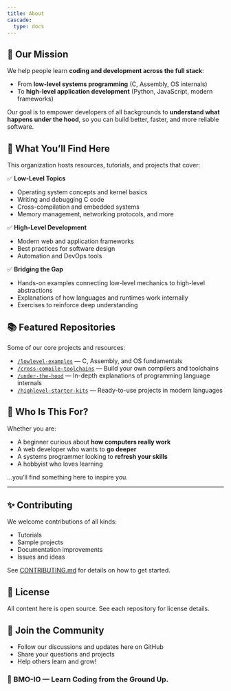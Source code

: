 ```yaml
---
title: About
cascade:
  type: docs
---
```


## 🎯 **Our Mission**

We help people learn **coding and development across the full stack**:

- From **low-level systems programming** (C, Assembly, OS internals)
- To **high-level application development** (Python, JavaScript, modern
  frameworks)

Our goal is to empower developers of all backgrounds to **understand what
happens under the hood**, so you can build better, faster, and more reliable
software.

## 🌟 What You’ll Find Here

This organization hosts resources, tutorials, and projects that cover:

✅ **Low-Level Topics**

- Operating system concepts and kernel basics
- Writing and debugging C code
- Cross-compilation and embedded systems
- Memory management, networking protocols, and more

✅ **High-Level Development**

- Modern web and application frameworks
- Best practices for software design
- Automation and DevOps tools

✅ **Bridging the Gap**

- Hands-on examples connecting low-level mechanics to high-level abstractions
- Explanations of how languages and runtimes work internally
- Exercises to reinforce deep understanding

## 📚 Featured Repositories

Some of our core projects and resources:

- [`/lowlevel-examples`](https://github.com/bmo-io/lowlevel-examples) — C,
  Assembly, and OS fundamentals
- [`/cross-compile-toolchains`](https://github.com/bmo-io/cross-compile-toolchains)
  — Build your own compilers and toolchains
- [`/under-the-hood`](https://github.com/bmo-io/under-the-hood) — In-depth
  explanations of programming language internals
- [`/highlevel-starter-kits`](https://github.com/bmo-io/highlevel-starter-kits)
  — Ready-to-use projects in modern languages

## 🙌 Who Is This For?

Whether you are:

- A beginner curious about **how computers really work**
- A web developer who wants to **go deeper**
- A systems programmer looking to **refresh your skills**
- A hobbyist who loves learning

…you’ll find something here to inspire you.

---

## ✨ Contributing

We welcome contributions of all kinds:

- Tutorials
- Sample projects
- Documentation improvements
- Issues and ideas

See [CONTRIBUTING.md](CONTRIBUTING.md) for details on how to get started.

## 📝 License

All content here is open source. See each repository for license details.

## 💬 Join the Community

- Follow our discussions and updates here on GitHub
- Share your questions and projects
- Help others learn and grow!

### 🔗 BMO-IO — Learn Coding from the Ground Up.
